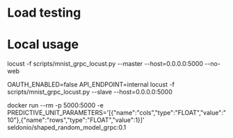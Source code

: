 # Load testing

# Local usage

locust -f scripts/mnist_grpc_locust.py --master --host=0.0.0.0:5000 --no-web

OAUTH_ENABLED=false API_ENDPOINT=internal locust -f scripts/mnist_grpc_locust.py --slave --host=0.0.0.0:5000

docker run --rm -p 5000:5000 -e PREDICTIVE_UNIT_PARAMETERS='[{"name":"cols","type":"FLOAT","value":"10"},{"name":"rows","type":"FLOAT","value":1}]' seldonio/shaped_random_model_grpc:0.1


